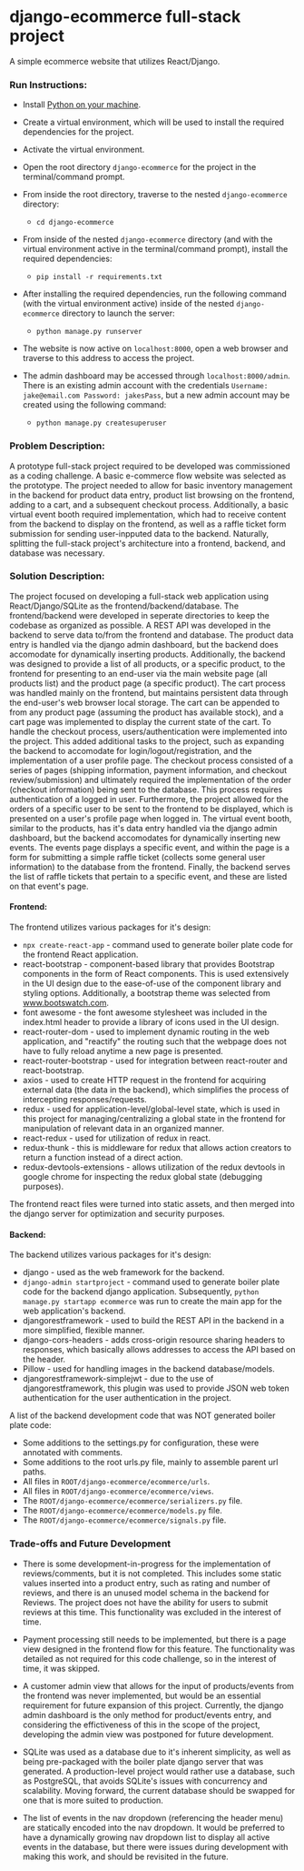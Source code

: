 # django-ecommerce full-stack project
A simple ecommerce website that utilizes React/Django.

### Run Instructions:

- Install [Python on your machine](https://www.python.org/downloads/).
- Create a virtual environment, which will be used to install the required dependencies for the project.
- Activate the virtual environment.
- Open the root directory `django-ecommerce` for the project in the terminal/command prompt.
- From inside the root directory, traverse to the nested `django-ecommerce` directory:
 
    - `cd django-ecommerce`
    
- From inside of the nested `django-ecommerce` directory (and with the virtual environment active in the terminal/command prompt), install the required dependencies:

    - `pip install -r requirements.txt`
    
- After installing the required dependencies, run the following command (with the virtual environment active) inside of the nested `django-ecommerce` directory to launch the server:

    - `python manage.py runserver`
    
- The website is now active on `localhost:8000`, open a web browser and traverse to this address to access the project.
- The admin dashboard may be accessed through `localhost:8000/admin`. There is an existing admin account with the credentials `Username: jake@email.com Password: jakesPass`, but a new admin account may be created using the following command:


    - `python manage.py createsuperuser`



### Problem Description:

A prototype full-stack project required to be developed was commissioned as a coding challenge. A basic e-commerce flow website was selected as the prototype. The project needed to allow for basic inventory management in the backend for product data entry, product list browsing on the frontend, adding to a cart, and a subsequent checkout process. Additionally, a basic virtual event booth required implementation, which had to receive content from the backend to display on the frontend, as well as a raffle ticket form submission for sending user-inpputed data to the backend. Naturally, splitting the full-stack project's architecture into a frontend, backend, and database was necessary. 

### Solution Description:

The project focused on developing a full-stack web application using React/Django/SQLite as the frontend/backend/database. The frontend/backend were developed in
seperate directories to keep the codebase as organized as possible. A REST API was developed in the backend to serve data to/from the frontend and database. The product data entry is handled via the django admin dashboard, but the backend does accomodate for dynamically inserting products. Additionally, the backend was designed to provide a list of all products, or a specific product, to the frontend for presenting to an end-user via the main website page (all products list) and the product page (a specific product). The cart process was handled mainly on the frontend, but maintains persistent data through the end-user's web browser local storage. The cart can be appended to from any product page (assuming the product has available stock), and a cart page was implemented to display the current state of the cart. To handle the checkout process, users/authentication were implemented into the project. This added additional tasks to the project, such as expanding the backend to accomodate for login/logout/registration, and the implementation of a user profile page. The checkout process consisted of a series of pages (shipping information, payment information, and checkout review/submission) and ultimately required the implementation of the order (checkout information) being sent to the database. This process requires authentication of a logged in user. Furthermore, the project allowed for the orders of a specific user to be sent to the frontend to be displayed, which is presented on a user's profile page when logged in. The virtual event booth, similar to the products, has it's data entry handled via the django admin dashboard, but the backend accomodates for dynamically inserting new events. The events page displays a specific event, and within the page is a form for submitting a simple raffle ticket (collects some general user information) to the database from the frontend. Finally, the backend serves the list of raffle tickets that
pertain to a specific event, and these are listed on that event's page.

#### Frontend:
The frontend utilizes various packages for it's design:
- `npx create-react-app` - command used to generate boiler plate code for the frontend React application. 
- react-bootstrap - component-based library that provides Bootstrap components in the form of React components. This is used extensively in the UI design due to the ease-of-use of the component library and styling options. Additionally, a bootstrap theme was selected from www.bootswatch.com.
- font awesome - the font awesome stylesheet was included in the index.html header to provide a library of icons used in the UI design.
- react-router-dom - used to implement dynamic routing in the web application, and "reactify" the routing such that the webpage does not have to fully reload anytime a new page is presented.
- react-router-bootstrap - used for integration between react-router and react-bootstrap.
- axios - used to create HTTP request in the frontend for acquiring external data (the data in the backend), which simplifies the process of intercepting responses/requests.
- redux - used for application-level/global-level state, which is used in this project for managing/centralizing a global state in the frontend for manipulation of relevant data in an organized manner.
- react-redux - used for utilization of redux in react.
- redux-thunk - this is middleware for redux that allows action creators to return a function instead of a direct action.
- redux-devtools-extensions - allows utilization of the redux devtools in google chrome for inspecting the redux global state (debugging purposes).

The frontend react files were turned into static assets, and then merged into the django server for optimization and security purposes.


#### Backend:
The backend utilizes various packages for it's design: 
- django - used as the web framework for the backend.
- `django-admin startproject` - command used to generate boiler plate code for the backend django application. Subsequently, `python manage.py startapp ecommerce` was run to create the main app for the web application's backend.
- djangorestframework - used to build the REST API in the backend in a more simplified, flexible manner. 
- django-cors-headers - adds cross-origin resource sharing headers to responses, which basically allows addresses to access the API based on the header.
- Pillow - used for handling images in the backend database/models.
- djangorestframework-simplejwt - due to the use of djangorestframework, this plugin was used to provide JSON web token authentication for the user authentication in the project.


A list of the backend development code that was NOT generated boiler plate code:
- Some additions to the settings.py for configuration, these were annotated with comments.
- Some additions to the root urls.py file, mainly to assemble parent url paths.
- All files in `ROOT/django-ecommerce/ecommerce/urls`.
- All files in `ROOT/django-ecommerce/ecommerce/views`.
- The `ROOT/django-ecommerce/ecommerce/serializers.py` file.
- The `ROOT/django-ecommerce/ecommerce/models.py` file.
- The `ROOT/django-ecommerce/ecommerce/signals.py` file.


### Trade-offs and Future Development

- There is some development-in-progress for the implementation of reviews/comments, but it is not completed. This includes some static values inserted into a product entry,
such as rating and number of reviews, and there is an unused model schema in the backend for Reviews. The project does not have the ability for users to submit reviews at this time.
This functionality was excluded in the interest of time.

- Payment processing still needs to be implemented, but there is a page view designed in the frontend flow for this feature. The functionality was detailed as not required for this code challenge, so in the interest of time, it was skipped. 

- A customer admin view that allows for the input of products/events from the frontend was never implemented, but would be an essential requirement for future expansion of this project. Currently, the django admin dashboard is the only method for product/events entry, and considering the effictiveness of this in the scope of the project, developing the admin view was postponed for future development.

- SQLite was used as a database due to it's inherent simplicity, as well as being pre-packaged with the boiler plate django server that was generated. A production-level project would rather use a database, such as PostgreSQL, that avoids SQLite's issues with concurrency and scalability. Moving forward, the current database should be swapped for one that is more suited to production.

- The list of events in the nav dropdown (referencing the header menu) are statically encoded into the nav dropdown. It would be preferred to have a dynamically growing nav dropdown list to display all active events in the database, but there were issues during development with making this work, and should be revisited in the future.  
